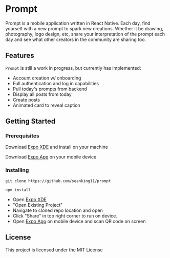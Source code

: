 # Prompt

Prompt is a mobile application written in React Native. Each day, find yourself with a new prompt to spark new creations. Whether it be drawing, photography, logo design, etc, share your interpretation of the prompt each day and see what other creators in the community are sharing too.

## Features

`Prompt` is still a work in progress, but currently has implemented:
 - Account creation w/ onboarding
 - Full authentication and log in capabilities
 - Pull today's prompts from backend
 - Display all posts from today
 - Create posts
 - Animated card to reveal caption

## Getting Started

### Prerequisites

Download [Expo XDE](https://github.com/expo/xde/releases) and install on your machine

Download [Expo App](https://itunes.apple.com/us/app/expo-client/id982107779?mt=8) on your mobile device

### Installing

```
git clone https://github.com/seanking11/prompt
```

```
npm install
```

* Open [Expo XDE](https://github.com/expo/xde/releases)
* "Open Existing Project"
* Navigate to cloned repo location and open
* Click "Share" in top right corner to run on device.
* Open [Expo App](https://itunes.apple.com/us/app/expo-client/id982107779?mt=8) on mobile device and scan QR code on screen

## License

This project is licensed under the MIT License
